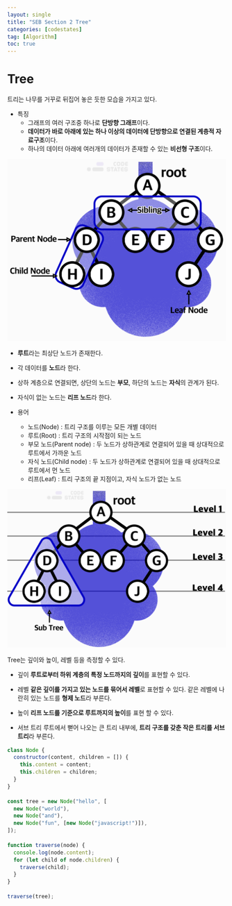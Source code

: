 ```yaml
---
layout: single
title: "SEB Section 2 Tree"
categories: [codestates]
tag: [Algorithm]
toc: true
---
```


# Tree

트리는 나무를 거꾸로 뒤집어 놓은 듯한 모습을 가지고 있다.

- 특징
  - 그래프의 여러 구조중 하나로 **단방향 그래프**이다.
  - **데이터가 바로 아래에 있는 하나 이상의 데이터에 단방향으로 연결된 계층적 자료구조**이다.
  - 하나의 데이터 아래에 여러개의 데이터가 존재할 수 있는 **비선형 구조**이다.

<img src="/assets/images/tree1.png">

- **루트**라는 최상단 노드가 존재한다.
- 각 데이터를 **노드**라 한다.
- 상하 계층으로 연결되면, 상단의 노드는 **부모**, 하단의 노드는 **자식**의 관계가 된다.
- 자식이 없는 노드는 **리프 노드**라 한다.

- 용어
  - 노드(Node) : 트리 구조를 이루는 모든 개별 데이터
  - 루트(Root) : 트리 구조의 시작점이 되는 노드
  - 부모 노드(Parent node) : 두 노드가 상하관계로 연결되어 있을 때 상대적으로
    루트에서 가까운 노드
  - 자식 노드(Child node) : 두 노드가 상하관계로 연결되어 있을 때 상대적으로 루트에서
    먼 노드
  - 리프(Leaf) : 트리 구조의 끝 지점이고, 자식 노드가 없는 노드

<img src="/assets/images/tree2.png">

Tree는 깊이와 높이, 레벨 등을 측정할 수 있다.

- 깊이
  **루트로부터 하위 계층의 특정 노드까지의 깊이**를 표현할 수 있다.

- 레벨
  **같은 깊이를 가지고 있는 노드를 묶어서 레벨**로 표현할 수 있다.
  같은 레벨에 나란히 있는 노드를 **형제 노드**라 부른다.

- 높이
  **리프 노드를 기준으로 루트까지의 높이**를 표현 할 수 있다.

- 서브 트리
  루트에서 뻗어 나오는 큰 트리 내부에, **트리 구조를 갖춘 작은 트리를 서브 트리**라 부른다.

```js
class Node {
  constructor(content, children = []) {
    this.content = content;
    this.children = children;
  }
}

const tree = new Node("hello", [
  new Node("world"),
  new Node("and"),
  new Node("fun", [new Node("javascript!")]),
]);

function traverse(node) {
  console.log(node.content);
  for (let child of node.children) {
    traverse(child);
  }
}

traverse(tree);
```
